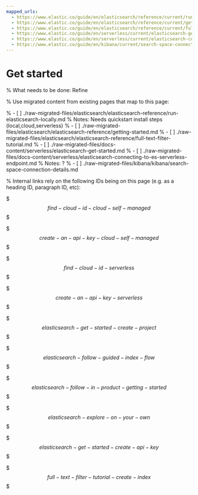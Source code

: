 ```yaml
---
mapped_urls:
  - https://www.elastic.co/guide/en/elasticsearch/reference/current/run-elasticsearch-locally.html
  - https://www.elastic.co/guide/en/elasticsearch/reference/current/getting-started.html
  - https://www.elastic.co/guide/en/elasticsearch/reference/current/full-text-filter-tutorial.html
  - https://www.elastic.co/guide/en/serverless/current/elasticsearch-get-started.html
  - https://www.elastic.co/guide/en/serverless/current/elasticsearch-connecting-to-es-serverless-endpoint.html
  - https://www.elastic.co/guide/en/kibana/current/search-space-connection-details.html
---
```


# Get started

% What needs to be done: Refine

% Use migrated content from existing pages that map to this page:

% - [ ] ./raw-migrated-files/elasticsearch/elasticsearch-reference/run-elasticsearch-locally.md
%      Notes: Needs quickstart install steps (local,cloud,serverless)
% - [ ] ./raw-migrated-files/elasticsearch/elasticsearch-reference/getting-started.md
% - [ ] ./raw-migrated-files/elasticsearch/elasticsearch-reference/full-text-filter-tutorial.md
% - [ ] ./raw-migrated-files/docs-content/serverless/elasticsearch-get-started.md
% - [ ] ./raw-migrated-files/docs-content/serverless/elasticsearch-connecting-to-es-serverless-endpoint.md
%      Notes: ?
% - [ ] ./raw-migrated-files/kibana/kibana/search-space-connection-details.md

% Internal links rely on the following IDs being on this page (e.g. as a heading ID, paragraph ID, etc):

$$$find-cloud-id-cloud-self-managed$$$

$$$create-an-api-key-cloud-self-managed$$$

$$$find-cloud-id-serverless$$$

$$$create-an-api-key-serverless$$$

$$$elasticsearch-get-started-create-project$$$

$$$elasticsearch-follow-guided-index-flow$$$

$$$elasticsearch-follow-in-product-getting-started$$$

$$$elasticsearch-explore-on-your-own$$$

$$$elasticsearch-get-started-create-api-key$$$

$$$full-text-filter-tutorial-create-index$$$